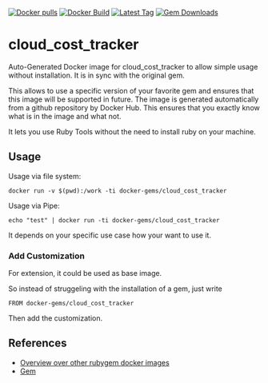 [![Docker pulls](https://img.shields.io/docker/pulls/rubygem/cloud_cost_tracker.svg)](https://hub.docker.com/r/rubygem/cloud_cost_tracker/)
[![Docker Build](https://img.shields.io/docker/automated/rubygem/cloud_cost_tracker.svg)](https://hub.docker.com/r/rubygem/cloud_cost_tracker/)
[![Latest Tag](https://img.shields.io/github/tag/docker-rubygem/cloud_cost_tracker.svg)](https://hub.docker.com/r/rubygem/cloud_cost_tracker/)
[![Gem Downloads](https://img.shields.io/gem/dt/cloud_cost_tracker.svg)](https://rubygems.org/gems/cloud_cost_tracker/)
# cloud_cost_tracker

Auto-Generated Docker image for cloud_cost_tracker to allow simple usage without installation.
It is in sync with the original gem.

This allows to use a specific version of your favorite gem and ensures that this image will be supported in future.
The image is generated automatically from a github repository by Docker Hub.
This ensures that you exactly know what is in the image and what not.

It lets you use Ruby Tools without the need to install ruby on your machine.

## Usage

Usage via file system:

`docker run -v $(pwd):/work -ti docker-gems/cloud_cost_tracker`

Usage via Pipe:

`echo "test" | docker run -ti docker-gems/cloud_cost_tracker`

It depends on your specific use case how your want to use it.

### Add Customization

For extension, it could be used as base image.

So instead of struggeling with the installation of a gem, just write

`FROM docker-gems/cloud_cost_tracker`

Then add the customization.

## References

 - [Overview over other rubygem docker images](https://github.com/thinkbot/docker-rubygem)
 - [Gem](https://rubygems.org/gems/cloud_cost_tracker/)
